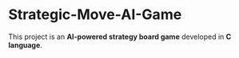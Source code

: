 # Strategic-Move-AI-Game
This project is an **AI-powered strategy board game** developed in **C language**.
